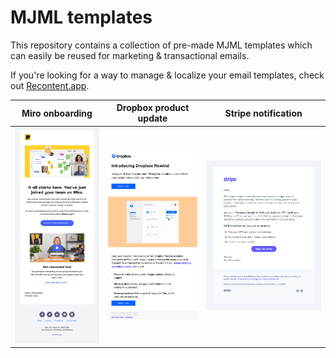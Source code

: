 # MJML templates

This repository contains a collection of pre-made MJML templates which can easily be reused for marketing & transactional emails.

If you're looking for a way to manage & localize your email templates, check out [Recontent.app](https://recontent.app).

| Miro onboarding | Dropbox product update | Stripe notification |
|-----------------|------------------------|---------------------|
| ![Miro onboarding](templates/miro-onboarding/preview.png) | ![Dropbox product update](templates/dropbox-product-update/preview.png) | ![Stripe notification](templates/stripe-notification/preview.png) |
